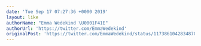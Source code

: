 ```yaml
---
date: 'Tue Sep 17 07:27:36 +0000 2019'
layout: like
authorName: "Emma Wedekind \U0001F41E"
authorUrl: 'https://twitter.com/EmmaWedekind'
originalPost: 'https://twitter.com/EmmaWedekind/status/1173861042834870272'
---
```

